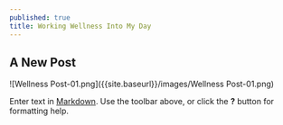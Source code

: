 ```yaml
---
published: true
title: Working Wellness Into My Day
---
```

## A New Post
![Wellness Post-01.png]({{site.baseurl}}/images/Wellness Post-01.png)

Enter text in [Markdown](http://daringfireball.net/projects/markdown/). Use the toolbar above, or click the **?** button for formatting help.
